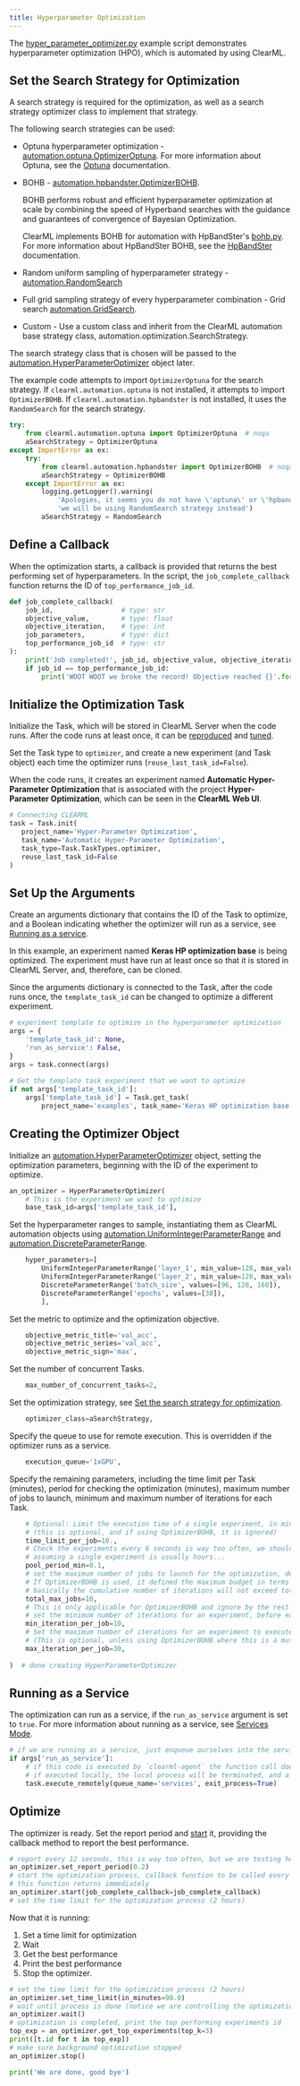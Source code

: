 ```yaml
---
title: Hyperparameter Optimization
---
```


The [hyper_parameter_optimizer.py](https://github.com/allegroai/clearml/blob/master/examples/optimization/hyper-parameter-optimization/hyper_parameter_optimizer.py) 
example script demonstrates hyperparameter optimization (HPO), which is automated by using ClearML. 

## Set the Search Strategy for Optimization

A search strategy is required for the optimization, as well as a search strategy optimizer class to implement that strategy.

The following search strategies can be used:

* Optuna hyperparameter optimization - [automation.optuna.OptimizerOptuna](../../../references/sdk/hpo_optuna_optuna_optimizeroptuna.md). 
  For more information about Optuna, see the [Optuna](https://optuna.org/) documentation.
* BOHB - [automation.hpbandster.OptimizerBOHB](../../../references/sdk/hpo_hpbandster_bandster_optimizerbohb.md).
  
  BOHB performs robust and efficient hyperparameter optimization at scale by combining the speed of Hyperband searches 
  with the guidance and guarantees of convergence of Bayesian Optimization.
    
    ClearML implements BOHB for automation with HpBandSter's [bohb.py](https://github.com/automl/HpBandSter/blob/master/hpbandster/optimizers/bohb.py). 
  For more information about HpBandSter BOHB, see the [HpBandSter](https://automl.github.io/HpBandSter/build/html/index.html) 
  documentation.
     
* Random uniform sampling of hyperparameter strategy - [automation.RandomSearch](../../../references/sdk/hpo_optimization_randomsearch.md)
* Full grid sampling strategy of every hyperparameter combination - Grid search [automation.GridSearch](../../../references/sdk/hpo_optimization_gridsearch.md).
* Custom - Use a custom class and inherit from the ClearML automation base strategy class, automation.optimization.SearchStrategy.

The search strategy class that is chosen will be passed to the [automation.HyperParameterOptimizer](../../../references/sdk/hpo_optimization_hyperparameteroptimizer.md) 
object later.

The example code attempts to import `OptimizerOptuna` for the search strategy. If `clearml.automation.optuna` is not 
installed, it attempts to import `OptimizerBOHB`. If `clearml.automation.hpbandster` is not installed, it uses 
the `RandomSearch` for the search strategy. 

```python
try:
    from clearml.automation.optuna import OptimizerOptuna  # noqa
    aSearchStrategy = OptimizerOptuna
except ImportError as ex:
    try:
        from clearml.automation.hpbandster import OptimizerBOHB  # noqa
        aSearchStrategy = OptimizerBOHB
    except ImportError as ex:
        logging.getLogger().warning(
            'Apologies, it seems you do not have \'optuna\' or \'hpbandster\' installed, '
            'we will be using RandomSearch strategy instead')
        aSearchStrategy = RandomSearch
```

## Define a Callback

When the optimization starts, a callback is provided that returns the best performing set of hyperparameters. In the script, 
the `job_complete_callback` function returns the ID of `top_performance_job_id`.

```python
def job_complete_callback(
    job_id,                 # type: str
    objective_value,        # type: float
    objective_iteration,    # type: int
    job_parameters,         # type: dict
    top_performance_job_id  # type: str
):
    print('Job completed!', job_id, objective_value, objective_iteration, job_parameters)
    if job_id == top_performance_job_id:
        print('WOOT WOOT we broke the record! Objective reached {}'.format(objective_value))
```

## Initialize the Optimization Task

Initialize the Task, which will be stored in ClearML Server when the code runs. After the code runs at least once, it 
can be [reproduced](../../../webapp/webapp_exp_reproducing.md) and [tuned](../../../webapp/webapp_exp_tuning.md).

Set the Task type to `optimizer`, and create a new experiment (and Task object) each time the optimizer runs (`reuse_last_task_id=False`). 

When the code runs, it creates an experiment named **Automatic Hyper-Parameter Optimization** that is associated with 
the project **Hyper-Parameter Optimization**, which can be seen in the **ClearML Web UI**. 
 
 ```python
# Connecting CLEARML
task = Task.init(
    project_name='Hyper-Parameter Optimization',
    task_name='Automatic Hyper-Parameter Optimization',
    task_type=Task.TaskTypes.optimizer,
    reuse_last_task_id=False
)
```

## Set Up the Arguments

Create an arguments dictionary that contains the ID of the Task to optimize, and a Boolean indicating whether the 
optimizer will run as a service, see [Running as a service](#running-as-a-service).

In this example, an experiment named **Keras HP optimization base** is being optimized. The experiment must have run at 
least once so that it is stored in ClearML Server, and, therefore, can be cloned.

Since the arguments dictionary is connected to the Task, after the code runs once, the `template_task_id` can be changed 
to optimize a different experiment.

```python
# experiment template to optimize in the hyperparameter optimization
args = {
    'template_task_id': None,
    'run_as_service': False,
}
args = task.connect(args)
    
# Get the template task experiment that we want to optimize
if not args['template_task_id']:
    args['template_task_id'] = Task.get_task(
        project_name='examples', task_name='Keras HP optimization base').id
```

## Creating the Optimizer Object

Initialize an [automation.HyperParameterOptimizer](../../../references/sdk/hpo_optimization_hyperparameteroptimizer.md) 
object, setting the optimization parameters, beginning with the ID of the experiment to optimize.

```python
an_optimizer = HyperParameterOptimizer(
    # This is the experiment we want to optimize
    base_task_id=args['template_task_id'],
```

Set the hyperparameter ranges to sample, instantiating them as ClearML automation objects using [automation.UniformIntegerParameterRange](../../../references/sdk/hpo_parameters_uniformintegerparameterrange.md) 
and [automation.DiscreteParameterRange](../../../references/sdk/hpo_parameters_discreteparameterrange.md).

```python
    hyper_parameters=[
        UniformIntegerParameterRange('layer_1', min_value=128, max_value=512, step_size=128),
        UniformIntegerParameterRange('layer_2', min_value=128, max_value=512, step_size=128),
        DiscreteParameterRange('batch_size', values=[96, 128, 160]),
        DiscreteParameterRange('epochs', values=[30]),
        ],
```
      
Set the metric to optimize and the optimization objective.

```python
    objective_metric_title='val_acc',
    objective_metric_series='val_acc',
    objective_metric_sign='max',
```

Set the number of concurrent Tasks.
```python
    max_number_of_concurrent_tasks=2,
```
Set the optimization strategy, see [Set the search strategy for optimization](#set-the-search-strategy-for-optimization).
```python
    optimizer_class=aSearchStrategy,
```
Specify the queue to use for remote execution. This is overridden if the optimizer runs as a service.
```python
    execution_queue='1xGPU',
```
Specify the remaining parameters, including the time limit per Task (minutes), period for checking the optimization (minutes), maximum number of jobs to launch, minimum and maximum number of iterations for each Task.
```python
    # Optional: Limit the execution time of a single experiment, in minutes.
    # (this is optional, and if using OptimizerBOHB, it is ignored)
    time_limit_per_job=10.,
    # Check the experiments every 6 seconds is way too often, we should probably set it to 5 min,
    # assuming a single experiment is usually hours...
    pool_period_min=0.1,
    # set the maximum number of jobs to launch for the optimization, default (None) unlimited
    # If OptimizerBOHB is used, it defined the maximum budget in terms of full jobs
    # basically the cumulative number of iterations will not exceed total_max_jobs * max_iteration_per_job
    total_max_jobs=10,
    # This is only applicable for OptimizerBOHB and ignore by the rest
    # set the minimum number of iterations for an experiment, before early stopping
    min_iteration_per_job=10,
    # Set the maximum number of iterations for an experiment to execute
    # (This is optional, unless using OptimizerBOHB where this is a must)
    max_iteration_per_job=30,
    
)  # done creating HyperParameterOptimizer

```

## Running as a Service

The optimization can run as a service, if the `run_as_service` argument is set to `true`. For more information about 
running as a service, see [Services Mode](../../../clearml_agent.md#services-mode).

```python
# if we are running as a service, just enqueue ourselves into the services queue and let it run the optimization
if args['run_as_service']:
    # if this code is executed by `clearml-agent` the function call does nothing.
    # if executed locally, the local process will be terminated, and a remote copy will be executed instead
    task.execute_remotely(queue_name='services', exit_process=True)
```

## Optimize

The optimizer is ready. Set the report period and [start](../../../references/sdk/hpo_optimization_hyperparameteroptimizer.md#start) 
it, providing the callback method to report the best performance.

```python
# report every 12 seconds, this is way too often, but we are testing here J
an_optimizer.set_report_period(0.2)
# start the optimization process, callback function to be called every time an experiment is completed
# this function returns immediately
an_optimizer.start(job_complete_callback=job_complete_callback)
# set the time limit for the optimization process (2 hours)
```

Now that it is running: 
1. Set a time limit for optimization
1. Wait 
1. Get the best performance 
1. Print the best performance 
1. Stop the optimizer.

```python
# set the time limit for the optimization process (2 hours)
an_optimizer.set_time_limit(in_minutes=90.0)
# wait until process is done (notice we are controlling the optimization process in the background)
an_optimizer.wait()
# optimization is completed, print the top performing experiments id
top_exp = an_optimizer.get_top_experiments(top_k=3)
print([t.id for t in top_exp])
# make sure background optimization stopped
an_optimizer.stop()

print('We are done, good bye')
```
